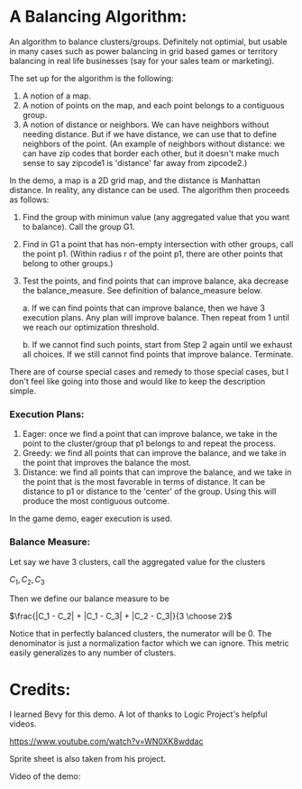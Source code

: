 # A Balancing Algorithm: 

An algorithm to balance clusters/groups. Definitely not optimial, but usable in many cases such as power balancing in grid based games or territory balancing in real life businesses (say for your sales team or marketing).

The set up for the algorithm is the following:

1. A notion of a map.
2. A notion of points on the map, and each point belongs to a contiguous group.
3. A notion of distance or neighbors. We can have neighbors without needing distance. But if we have distance, we can use that to define neighbors of the point. (An example of neighbors without distance: we can have zip codes that border each other, but it doesn't make much sense to say zipcode1 is 'distance' far away from zipcode2.)

In the demo, a map is a 2D grid map, and the distance is Manhattan distance. In reality, any distance can be used. The algorithm then proceeds as follows:

1. Find the group with minimun value (any aggregated value that you want to balance). Call the group G1.
2. Find in G1 a point that has non-empty intersection with other groups, call the point p1. (Within radius r of the point p1, there are other points that belong to other groups.)
3. Test the points, and find points that can improve balance, aka decrease the balance_measure. See definition of balance_measure below.
    
    a. If we can find points that can improve balance, then we have 3 execution plans. Any plan will improve balance. Then repeat from 1 until we reach our optimization threshold.

    b. If we cannot find such points, start from Step 2 again until we exhaust all choices. If we still cannot find points that improve balance. Terminate.

There are of course special cases and remedy to those special cases, but I don't feel like going into those and would like to keep the description simple.

### Execution Plans:

1. Eager: once we find a point that can improve balance, we take in the point to the cluster/group that p1 belongs to and repeat the process.
2. Greedy: we find all points that can improve the balance, and we take in the point that improves the balance the most.
3. Distance: we find all points that can improve the balance, and we take in the point that is the most favorable in terms of distance. It can be distance to p1 or distance to the 'center' of the group. Using this will produce the most contiguous outcome.

In the game demo, eager execution is used.

### Balance Measure:

Let say we have 3 clusters, call the aggregated value for the clusters 

$C_1, C_2, C_3$

Then we define our balance measure to be 

$\frac{|C_1 - C_2| + |C_1 - C_3| + |C_2 - C_3|}{3 \choose 2}$

Notice that in perfectly balanced clusters, the numerator will be 0. The denominator is just a normalization factor which we can ignore. This metric easily generalizes to any number of clusters.



# Credits:
I learned Bevy for this demo. A lot of thanks to Logic Project's helpful videos.

https://www.youtube.com/watch?v=WN0XK8wddac

Sprite sheet is also taken from his project.

Video of the demo:


